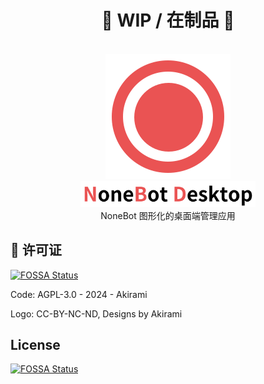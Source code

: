 <h1 align="center">🚧 WIP / 在制品 🚧</h1>

<p align="center">
  <a href="https://github.com/A-kirami/nonebot-desktop">
    <br />
    <img src="./public/logo.svg" alt="Nonebot Desktop Logo" width="200" />
    <br />
    <picture>
      <source media="(prefers-color-scheme: dark)" srcset="./public/nonebot-desktop-text-dark.svg">
      <source media="(prefers-color-scheme: light)" srcset="./public/nonebot-desktop-text-light.svg">
      <img src="./public/nonebot-desktop-text-light.svg" alt="Matcha Text" width="280" />
    </picture>
  </a>
  <br />
  NoneBot 图形化的桌面端管理应用
</p>

## 📄 许可证
[![FOSSA Status](https://app.fossa.com/api/projects/git%2Bgithub.com%2FA-kirami%2Fnonebot-desktop.svg?type=shield)](https://app.fossa.com/projects/git%2Bgithub.com%2FA-kirami%2Fnonebot-desktop?ref=badge_shield)


Code: AGPL-3.0 - 2024 - Akirami

Logo: CC-BY-NC-ND, Designs by Akirami


## License
[![FOSSA Status](https://app.fossa.com/api/projects/git%2Bgithub.com%2FA-kirami%2Fnonebot-desktop.svg?type=large)](https://app.fossa.com/projects/git%2Bgithub.com%2FA-kirami%2Fnonebot-desktop?ref=badge_large)